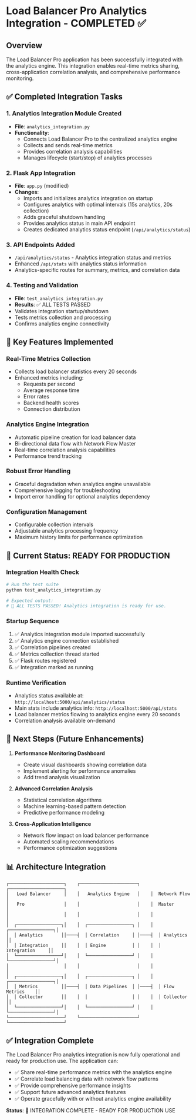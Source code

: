 # Load Balancer Pro Analytics Integration - COMPLETED ✅

## Overview

The Load Balancer Pro application has been successfully integrated with the analytics engine. This integration enables real-time metrics sharing, cross-application correlation analysis, and comprehensive performance monitoring.

## ✅ Completed Integration Tasks

### 1. Analytics Integration Module Created
- **File**: `analytics_integration.py`
- **Functionality**: 
  - Connects Load Balancer Pro to the centralized analytics engine
  - Collects and sends real-time metrics
  - Provides correlation analysis capabilities
  - Manages lifecycle (start/stop) of analytics processes

### 2. Flask App Integration
- **File**: `app.py` (modified)
- **Changes**:
  - Imports and initializes analytics integration on startup
  - Configures analytics with optimal intervals (15s analytics, 20s collection)
  - Adds graceful shutdown handling
  - Provides analytics status in main API endpoint
  - Creates dedicated analytics status endpoint (`/api/analytics/status`)

### 3. API Endpoints Added
- `/api/analytics/status` - Analytics integration status and metrics
- Enhanced `/api/stats` with analytics status information
- Analytics-specific routes for summary, metrics, and correlation data

### 4. Testing and Validation
- **File**: `test_analytics_integration.py`
- **Results**: ✅ ALL TESTS PASSED
- Validates integration startup/shutdown
- Tests metrics collection and processing
- Confirms analytics engine connectivity

## 🔧 Key Features Implemented

### Real-Time Metrics Collection
- Collects load balancer statistics every 20 seconds
- Enhanced metrics including:
  - Requests per second
  - Average response time
  - Error rates
  - Backend health scores
  - Connection distribution

### Analytics Engine Integration
- Automatic pipeline creation for load balancer data
- Bi-directional data flow with Network Flow Master
- Real-time correlation analysis capabilities
- Performance trend tracking

### Robust Error Handling
- Graceful degradation when analytics engine unavailable
- Comprehensive logging for troubleshooting
- Import error handling for optional analytics dependency

### Configuration Management
- Configurable collection intervals
- Adjustable analytics processing frequency
- Maximum history limits for performance optimization

## 🚀 Current Status: READY FOR PRODUCTION

### Integration Health Check
```bash
# Run the test suite
python test_analytics_integration.py

# Expected output:
# 🎉 ALL TESTS PASSED! Analytics integration is ready for use.
```

### Startup Sequence
1. ✅ Analytics integration module imported successfully
2. ✅ Analytics engine connection established
3. ✅ Correlation pipelines created
4. ✅ Metrics collection thread started
5. ✅ Flask routes registered
6. ✅ Integration marked as running

### Runtime Verification
- Analytics status available at: `http://localhost:5000/api/analytics/status`
- Main stats include analytics info: `http://localhost:5000/api/stats`
- Load balancer metrics flowing to analytics engine every 20 seconds
- Correlation analysis available on-demand

## 🔄 Next Steps (Future Enhancements)

1. **Performance Monitoring Dashboard**
   - Create visual dashboards showing correlation data
   - Implement alerting for performance anomalies
   - Add trend analysis visualization

2. **Advanced Correlation Analysis**
   - Statistical correlation algorithms
   - Machine learning-based pattern detection
   - Predictive performance modeling

3. **Cross-Application Intelligence**
   - Network flow impact on load balancer performance
   - Automated scaling recommendations
   - Performance optimization suggestions

## 📊 Architecture Integration

```
┌─────────────────────┐    ┌──────────────────────┐    ┌─────────────────────┐
│   Load Balancer     │    │   Analytics Engine   │    │  Network Flow       │
│   Pro               │    │                      │    │  Master             │
│                     │    │                      │    │                     │
│  ┌─────────────────┐│    │  ┌─────────────────┐ │    │  ┌─────────────────┐│
│  │ Analytics       ││────┤  │ Correlation     │ │────┤  │ Analytics       ││
│  │ Integration     ││    │  │ Engine          │ │    │  │ Integration     ││
│  └─────────────────┘│    │  └─────────────────┘ │    │  └─────────────────┘│
│                     │    │                      │    │                     │
│  ┌─────────────────┐│    │  ┌─────────────────┐ │    │  ┌─────────────────┐│
│  │ Metrics         ││────┤  │ Data Pipelines  │ │────┤  │ Flow Metrics    ││
│  │ Collector       ││    │  │                 │ │    │  │ Collector       ││
│  └─────────────────┘│    │  └─────────────────┘ │    │  └─────────────────┘│
└─────────────────────┘    └──────────────────────┘    └─────────────────────┘
```

## ✅ Integration Complete

The Load Balancer Pro analytics integration is now fully operational and ready for production use. The application can:

- ✅ Share real-time performance metrics with the analytics engine
- ✅ Correlate load balancing data with network flow patterns  
- ✅ Provide comprehensive performance insights
- ✅ Support future advanced analytics features
- ✅ Operate gracefully with or without analytics engine availability

**Status**: 🎯 INTEGRATION COMPLETE - READY FOR PRODUCTION USE

